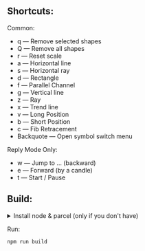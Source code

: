 ## Shortcuts:

Common:

- q — Remove selected shapes
- Q — Remove all shapes
- r — Reset scale
- a — Horizontal line
- s — Horizontal ray
- d — Rectangle
- f — Parallel Channel
- g — Vertical line
- z — Ray
- x — Trend line
- v — Long Position
- b — Short Position
- c — Fib Retracement
- Backquote — Open symbol switch menu

Reply Mode Only:

- w — Jump to ... (backward)
- e — Forward (by a candle)
- t — Start / Pause

## Build:

<details>
  <summary>Install node & parcel (only if you don't have)</summary>

[nodejs.org](https://nodejs.org/)

```bash
sudo npm i -g parcel
```

</details>

Run:

```bash
npm run build
```
